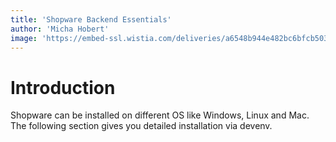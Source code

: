 ```yaml
---
title: 'Shopware Backend Essentials'
author: 'Micha Hobert'
image: 'https://embed-ssl.wistia.com/deliveries/a6548b944e482bc6bfcb5034bdadfefe.webp?image_crop_resized=1280x720'
---
```


# Introduction

Shopware can be installed on different OS like Windows, Linux and Mac. The following section gives you detailed installation via devenv.